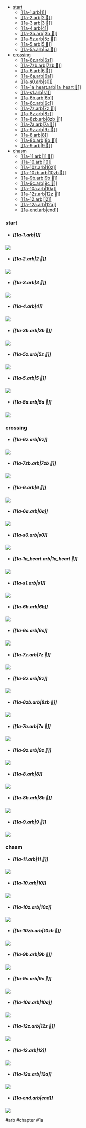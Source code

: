 <!--toc:start-->
- [start](#start)
    - [[[1a-1.arb|1]]](#1a-1arb1)
    - [[[1a-2.arb|2 🍓]]](#1a-2arb2-🍓)
    - [[[1a-3.arb|3 🍓]]](#1a-3arb3-🍓)
    - [[[1a-4.arb|4]]](#1a-4arb4)
    - [[[1a-3b.arb|3b 🍓]]](#1a-3barb3b-🍓)
    - [[[1a-5z.arb|5z 🍓]]](#1a-5zarb5z-🍓)
    - [[[1a-5.arb|5 🍓]]](#1a-5arb5-🍓)
    - [[[1a-5a.arb|5a 🍓]]](#1a-5aarb5a-🍓)
- [crossing](#crossing)
    - [[[1a-6z.arb|6z]]](#1a-6zarb6z)
    - [[[1a-7zb.arb|7zb 🍓]]](#1a-7zbarb7zb-🍓)
    - [[[1a-6.arb|6 🍓]]](#1a-6arb6-🍓)
    - [[[1a-6a.arb|6a]]](#1a-6aarb6a)
    - [[[1a-s0.arb|s0]]](#1a-s0arbs0)
    - [[[1a-1a_heart.arb|1a_heart 🍓]]](#1a-1aheartarb1aheart-🍓)
    - [[[1a-s1.arb|s1]]](#1a-s1arbs1)
    - [[[1a-6b.arb|6b]]](#1a-6barb6b)
    - [[[1a-6c.arb|6c]]](#1a-6carb6c)
    - [[[1a-7z.arb|7z 🍓]]](#1a-7zarb7z-🍓)
    - [[[1a-8z.arb|8z]]](#1a-8zarb8z)
    - [[[1a-8zb.arb|8zb 🍓]]](#1a-8zbarb8zb-🍓)
    - [[[1a-7a.arb|7a 🍓]]](#1a-7aarb7a-🍓)
    - [[[1a-9z.arb|9z 🍓]]](#1a-9zarb9z-🍓)
    - [[[1a-8.arb|8]]](#1a-8arb8)
    - [[[1a-8b.arb|8b 🍓]]](#1a-8barb8b-🍓)
    - [[[1a-9.arb|9 🍓]]](#1a-9arb9-🍓)
- [chasm](#chasm)
    - [[[1a-11.arb|11 🍓]]](#1a-11arb11-🍓)
    - [[[1a-10.arb|10]]](#1a-10arb10)
    - [[[1a-10z.arb|10z]]](#1a-10zarb10z)
    - [[[1a-10zb.arb|10zb 🍓]]](#1a-10zbarb10zb-🍓)
    - [[[1a-9b.arb|9b 🍓]]](#1a-9barb9b-🍓)
    - [[[1a-9c.arb|9c 🍓]]](#1a-9carb9c-🍓)
    - [[[1a-10a.arb|10a]]](#1a-10aarb10a)
    - [[[1a-12z.arb|12z 🍓]]](#1a-12zarb12z-🍓)
    - [[[1a-12.arb|12]]](#1a-12arb12)
    - [[[1a-12a.arb|12a]]](#1a-12aarb12a)
    - [[[1a-end.arb|end]]](#1a-endarbend)
<!--toc:end-->

### start
* ##### [[1a-1.arb|1]]
![](https://img.berry.camp/celeste/previews/city/a/1.png)

* ##### [[1a-2.arb|2 🍓]]
![](https://img.berry.camp/celeste/previews/city/a/2.png)

* ##### [[1a-3.arb|3 🍓]]
![](https://img.berry.camp/celeste/previews/city/a/3.png)

* ##### [[1a-4.arb|4]]
![](https://img.berry.camp/celeste/previews/city/a/4.png)

* ##### [[1a-3b.arb|3b 🍓]]
![](https://img.berry.camp/celeste/previews/city/a/3b.png)

* ##### [[1a-5z.arb|5z 🍓]]
![](https://img.berry.camp/celeste/previews/city/a/5z.png)

* ##### [[1a-5.arb|5 🍓]]
![](https://img.berry.camp/celeste/previews/city/a/5.png)

* ##### [[1a-5a.arb|5a 🍓]]
![](https://img.berry.camp/celeste/previews/city/a/5a.png)

### crossing
* ##### [[1a-6z.arb|6z]]
![](https://img.berry.camp/celeste/previews/city/a/6z.png)

* ##### [[1a-7zb.arb|7zb 🍓]]
![](https://img.berry.camp/celeste/previews/city/a/7zb.png)

* ##### [[1a-6.arb|6 🍓]]
![](https://img.berry.camp/celeste/previews/city/a/6.png)

* ##### [[1a-6a.arb|6a]]
![](https://img.berry.camp/celeste/previews/city/a/6a.png)

* ##### [[1a-s0.arb|s0]]
![](https://img.berry.camp/celeste/previews/city/a/s0.png)

* ##### [[1a-1a_heart.arb|1a_heart 🍓]]
![](https://img.berry.camp/celeste/previews/city/a/s1.png)

* ##### [[1a-s1.arb|s1]]
![](https://img.berry.camp/celeste/previews/city/a/s1.png)

* ##### [[1a-6b.arb|6b]]
![](https://img.berry.camp/celeste/previews/city/a/6b.png)

* ##### [[1a-6c.arb|6c]]
![](https://img.berry.camp/celeste/previews/city/a/6c.png)

* ##### [[1a-7z.arb|7z 🍓]]
![](https://img.berry.camp/celeste/previews/city/a/7z.png)

* ##### [[1a-8z.arb|8z]]
![](https://img.berry.camp/celeste/previews/city/a/8z.png)

* ##### [[1a-8zb.arb|8zb 🍓]]
![](https://img.berry.camp/celeste/previews/city/a/8zb.png)

* ##### [[1a-7a.arb|7a 🍓]]
![](https://img.berry.camp/celeste/previews/city/a/7a.png)

* ##### [[1a-9z.arb|9z 🍓]]
![](https://img.berry.camp/celeste/previews/city/a/9z.png)

* ##### [[1a-8.arb|8]]
![](https://img.berry.camp/celeste/previews/city/a/8.png)

* ##### [[1a-8b.arb|8b 🍓]]
![](https://img.berry.camp/celeste/previews/city/a/8b.png)

* ##### [[1a-9.arb|9 🍓]]
![](https://img.berry.camp/celeste/previews/city/a/9.png)

### chasm
* ##### [[1a-11.arb|11 🍓]]
![](https://img.berry.camp/celeste/previews/city/a/11.png)

* ##### [[1a-10.arb|10]]
![](https://img.berry.camp/celeste/previews/city/a/10.png)

* ##### [[1a-10z.arb|10z]]
![](https://img.berry.camp/celeste/previews/city/a/10z.png)

* ##### [[1a-10zb.arb|10zb 🍓]]
![](https://img.berry.camp/celeste/previews/city/a/10zb.png)

* ##### [[1a-9b.arb|9b 🍓]]
![](https://img.berry.camp/celeste/previews/city/a/9b.png)

* ##### [[1a-9c.arb|9c 🍓]]
![](https://img.berry.camp/celeste/previews/city/a/9c.png)

* ##### [[1a-10a.arb|10a]]
![](https://img.berry.camp/celeste/previews/city/a/10a.png)

* ##### [[1a-12z.arb|12z 🍓]]
![](https://img.berry.camp/celeste/previews/city/a/12z.png)

* ##### [[1a-12.arb|12]]
![](https://img.berry.camp/celeste/previews/city/a/12.png)

* ##### [[1a-12a.arb|12a]]
![](https://img.berry.camp/celeste/previews/city/a/12a.png)

* ##### [[1a-end.arb|end]]
![](https://img.berry.camp/celeste/previews/city/a/end.png)


#arb #chapter #1a
